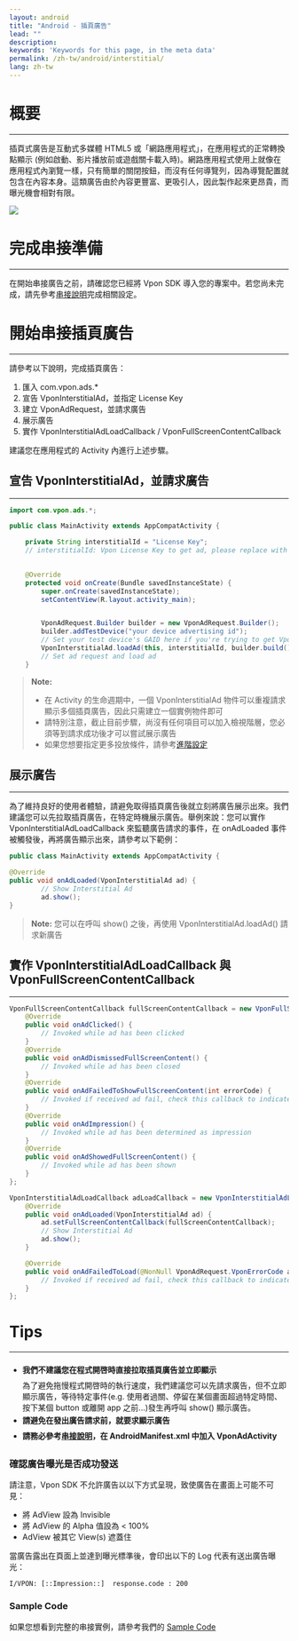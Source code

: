 ```yaml
---
layout: android
title: "Android - 插頁廣告"
lead: ""
description:
keywords: 'Keywords for this page, in the meta data'
permalink: /zh-tw/android/interstitial/
lang: zh-tw
---
```

# 概要
---
插頁式廣告是互動式多媒體 HTML5 或「網路應用程式」，在應用程式的正常轉換點顯示 (例如啟動、影片播放前或遊戲關卡載入時)。網路應用程式使用上就像在應用程式內瀏覽一樣，只有簡單的關閉按鈕，而沒有任何導覽列，因為導覽配置就包含在內容本身。這類廣告由於內容更豐富、更吸引人，因此製作起來更昂貴，而曝光機會相對有限。

![]({{site.imgurl}}/Interstitial.png)

# 完成串接準備
---
在開始串接廣告之前，請確認您已經將 Vpon SDK 導入您的專案中。若您尚未完成，請先參考[串接說明]完成相關設定。

# 開始串接插頁廣告
---
請參考以下說明，完成插頁廣告：

1. 匯入 com.vpon.ads.*
2. 宣告 VponInterstitialAd，並指定 License Key
3. 建立 VponAdRequest，並請求廣告
4. 展示廣告
5. 實作 VponInterstitialAdLoadCallback / VponFullScreenContentCallback

建議您在應用程式的 Activity 內進行上述步驟。

## 宣告 VponInterstitialAd，並請求廣告
---
```java
import com.vpon.ads.*;

public class MainActivity extends AppCompatActivity {

    private String interstitialId = "License Key";
    // interstitialId: Vpon License Key to get ad, please replace with your own one

    
    @Override
    protected void onCreate(Bundle savedInstanceState) {
        super.onCreate(savedInstanceState);
        setContentView(R.layout.activity_main);


        VponAdRequest.Builder builder = new VponAdRequest.Builder();
        builder.addTestDevice("your device advertising id");
        // Set your test device's GAID here if you're trying to get Vpon test ad
        VponInterstitialAd.loadAd(this, interstitialId, builder.build());
        // Set ad request and load ad
    }
```

>**Note:**
>
>* 在 Activity 的生命週期中，一個 VponInterstitialAd 物件可以重複請求顯示多個插頁廣告，因此只需建立一個實例物件即可
>* 請特別注意，截止目前步驟，尚沒有任何項目可以加入檢視階層，您必須等到請求成功後才可以嘗試展示廣告
>* 如果您想要指定更多投放條件，請參考[進階設定](../advanced)


## 展示廣告
---
為了維持良好的使用者體驗，請避免取得插頁廣告後就立刻將廣告展示出來。我們建議您可以先拉取插頁廣告，在特定時機展示廣告。舉例來說：您可以實作 VponInterstitialAdLoadCallback 來監聽廣告請求的事件，在 onAdLoaded 事件被觸發後，再將廣告顯示出來，請參考以下範例：

```java
public class MainActivity extends AppCompatActivity {

@Override
public void onAdLoaded(VponInterstitialAd ad) {
        // Show Interstitial Ad
        ad.show();
}
```

>**Note:** 您可以在呼叫 show() 之後，再使用 VponInterstitialAd.loadAd() 請求新廣告



## 實作 VponInterstitialAdLoadCallback 與 VponFullScreenContentCallback
---
```java
VponFullScreenContentCallback fullScreenContentCallback = new VponFullScreenContentCallback(){
    @Override
    public void onAdClicked() {
        // Invoked while ad has been clicked
    }
    @Override
    public void onAdDismissedFullScreenContent() {
        // Invoked while ad has been closed
    }
    @Override
    public void onAdFailedToShowFullScreenContent(int errorCode) {
        // Invoked if received ad fail, check this callback to indicates what type of failure occurred
    }
    @Override
    public void onAdImpression() {
        // Invoked while ad has been determined as impression
    }
    @Override
    public void onAdShowedFullScreenContent() {
        // Invoked while ad has been shown
    }
};

VponInterstitialAdLoadCallback adLoadCallback = new VponInterstitialAdLoadCallback(){
    @Override
    public void onAdLoaded(VponInterstitialAd ad) {
        ad.setFullScreenContentCallback(fullScreenContentCallback);
        // Show Interstitial Ad
        ad.show();
    }

    @Override
    public void onAdFailedToLoad(@NonNull VponAdRequest.VponErrorCode adError) {
        // Invoked if received ad fail, check this callback to indicates what type of failure occurred
    }
};
```


# Tips
---

* <span style="line-height:2.5em">**我們不建議您在程式開啓時直接拉取插頁廣告並立即顯示**<br></span>
為了避免拖慢程式開啓時的執行速度，我們建議您可以先請求廣告，但不立即顯示廣告，等待特定事件(e.g. 使用者過關、停留在某個畫面超過特定時間、按下某個 button 或離開 app 之前...)發生再呼叫 show() 顯示廣告。
* <span style="line-height:2em"> **請避免在發出廣告請求前，就要求顯示廣告** <br> </span>
* <span style="line-height:2em"> **請務必參考[串接說明]，在 AndroidManifest.xml 中加入 VponAdActivity**</span>


### 確認廣告曝光是否成功發送
請注意，Vpon SDK 不允許廣告以以下方式呈現，致使廣告在畫面上可能不可見：

* 將 AdView 設為 Invisible
* 將 AdView 的 Alpha 值設為 < 100%
* AdView 被其它 View(s) 遮蓋住

當廣告露出在頁面上並達到曝光標準後，會印出以下的 Log 代表有送出廣告曝光：

```
I/VPON: [::Impression::]  response.code : 200
```


### Sample Code
如果您想看到完整的串接實例，請參考我們的 [Sample Code]



[串接說明]: {{site.baseurl}}/zh-tw/android/integration-guide/
[Sample Code]: {{site.baseurl}}/zh-tw/android/download
[進階設定]: {{site.baseurl}}/zh-tw/android/advanced
